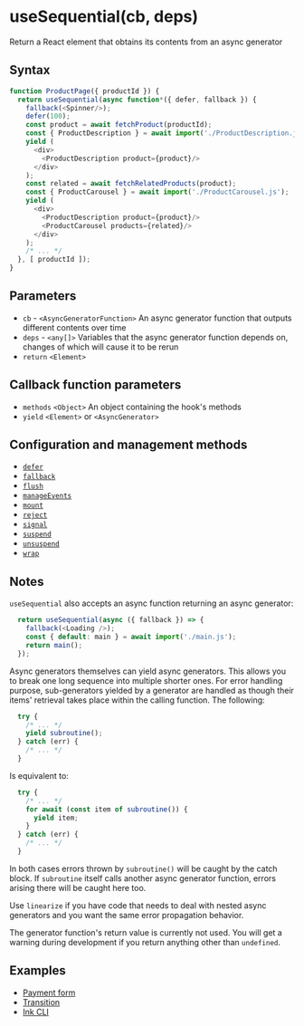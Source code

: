 # useSequential(cb, deps)

Return a React element that obtains its contents from an async generator

## Syntax

```js
function ProductPage({ productId }) {
  return useSequential(async function*({ defer, fallback }) {
    fallback(<Spinner/>);
    defer(100);
    const product = await fetchProduct(productId);
    const { ProductDescription } = await import('./ProductDescription.js');
    yield (
      <div>
        <ProductDescription product={product}/>
      </div>
    );
    const related = await fetchRelatedProducts(product);
    const { ProductCarousel } = await import('./ProductCarousel.js');
    yield (
      <div>
        <ProductDescription product={product}/>
        <ProductCarousel products={related}/>
      </div>
    );
    /* ... */
  }, [ productId ]);
}
```

## Parameters

* `cb` - `<AsyncGeneratorFunction>` An async generator function that outputs different contents over time
* `deps` - `<any[]>` Variables that the async generator function depends on, changes of which will cause it to be rerun
* `return` `<Element>`

## Callback function parameters

* `methods` `<Object>` An object containing the hook's methods
* `yield`  `<Element>` or `<AsyncGenerator>`

## Configuration and management methods

* [`defer`](./defer.md#readme)
* [`fallback`](./fallback.md#readme)
* [`flush`](./flush.md#readme)
* [`manageEvents`](./manageEvents.md#readme)
* [`mount`](./mount.md#readme)
* [`reject`](./reject.md#readme)
* [`signal`](./signal.md#readme)
* [`suspend`](./suspend.md#readme)
* [`unsuspend`](./unsuspend.md#readme)
* [`wrap`](./wrap.md#readme)

## Notes

`useSequential` also accepts an async function returning an async generator:

```js
  return useSequential(async ({ fallback }) => {
    fallback(<Loading />);
    const { default: main } = await import('./main.js');
    return main();
  });
```

Async generators themselves can yield async generators. This allows you to break one long sequence into multiple
shorter ones. For error handling purpose, sub-generators yielded by a generator are handled as though their items'
retrieval takes place within the calling function. The following:

```js
  try {
    /* ... */
    yield subroutine();
  } catch (err) {
    /* ... */
  }
```

Is equivalent to:

```js
  try {
    /* ... */
    for await (const item of subroutine()) {
      yield item;
    }
  } catch (err) {
    /* ... */
  }
```

In both cases errors thrown by `subroutine()` will be caught by the catch block. If `subroutine` itself calls
another async generator function, errors arising there will be caught here too.

Use `linearize` if you have code that needs to deal with nested async generators and you want the same error
propagation behavior.

The generator function's return value is currently not used. You will get a warning during development if 
you return anything other than `undefined`.

## Examples

* [Payment form](../examples/payment/README.md#readme)
* [Transition](../examples/transition/README.md#readme)
* [Ink CLI](./examples/transition/README.md#readme)
